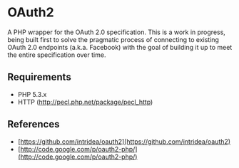 # OAuth2

A PHP wrapper for the OAuth 2.0 specification. This is a work in progress, being built first to solve the pragmatic process of connecting to existing OAuth 2.0 endpoints (a.k.a. Facebook) with the goal of building it up to meet the entire specification over time.

## Requirements

* PHP 5.3.x
* HTTP (<http://pecl.php.net/package/pecl_http>)

## References

* [https://github.com/intridea/oauth2](https://github.com/intridea/oauth2)
* [http://code.google.com/p/oauth2-php/](http://code.google.com/p/oauth2-php/)
